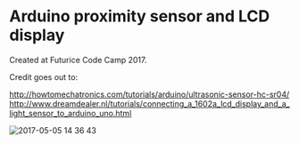 # Arduino proximity sensor and LCD display

Created at Futurice Code Camp 2017.

Credit goes out to:

http://howtomechatronics.com/tutorials/arduino/ultrasonic-sensor-hc-sr04/
http://www.dreamdealer.nl/tutorials/connecting_a_1602a_lcd_display_and_a_light_sensor_to_arduino_uno.html

![2017-05-05 14 36 43](https://cloud.githubusercontent.com/assets/6553662/25745813/6a8b3c78-31a9-11e7-9bb5-4e1b0fafb274.jpg)
